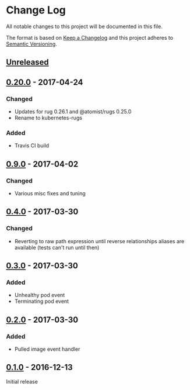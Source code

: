 # Change Log

All notable changes to this project will be documented in this file.

The format is based on [Keep a Changelog](http://keepachangelog.com/)
and this project adheres to [Semantic Versioning](http://semver.org/).

## [Unreleased]

[Unreleased]: https://github.com/atomist/kubernetes-rugs/compare/0.20.0...HEAD

## [0.20.0] - 2017-04-24

[0.20.0]: https://github.com/atomist/kubernetes-rugs/compare/0.19.0...0.20.0

### Changed

-   Updates for rug 0.26.1 and @atomist/rugs 0.25.0
-   Rename to kubernetes-rugs

### Added

-   Travis CI build

## [0.9.0] - 2017-04-02

[0.9.0]: https://github.com/atomist/kubernetes-rugs/compare/0.4.0...0.9.0

### Changed

-   Various misc fixes and tuning

## [0.4.0] - 2017-03-30

[0.4.0]: https://github.com/atomist/kubernetes-rugs/compare/0.3.0...0.4.0

### Changed

-   Reverting to raw path expression until reverse relationships aliases are available (tests can't run until then)

## [0.3.0] - 2017-03-30

[0.3.0]: https://github.com/atomist/kubernetes-rugs/compare/0.2.0...0.3.0

### Added

-   Unhealthy pod event
-   Terminating pod event

## [0.2.0] - 2017-03-30

[0.2.0]: https://github.com/atomist/kubernetes-rugs/compare/0.1.0...0.2.0

### Added

-   Pulled image event handler

## [0.1.0] - 2016-12-13

[0.1.0]: https://github.com/atomist/kubernetes-rugs/tree/0.1.0

Initial release
